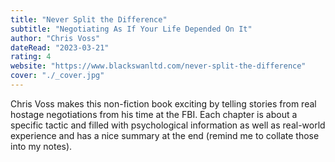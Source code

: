 ```yaml
---
title: "Never Split the Difference"
subtitle: "Negotiating As If Your Life Depended On It"
author: "Chris Voss"
dateRead: "2023-03-21"
rating: 4
website: "https://www.blackswanltd.com/never-split-the-difference"
cover: "./_cover.jpg"
---
```


Chris Voss makes this non-fiction book exciting by telling stories from real 
hostage negotiations from his time at the FBI.
Each chapter is about a specific tactic and filled with psychological 
information as well as real-world experience and has a nice summary at the end 
(remind me to collate those into my notes).
